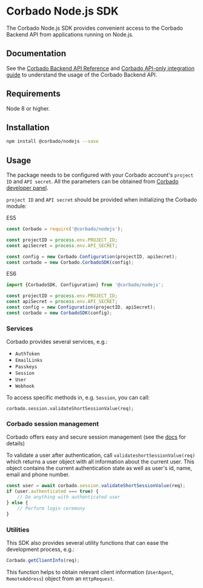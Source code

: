 # Corbado Node.js SDK

The Corbado Node.js SDK provides convenient access to the Corbado Backend API from applications running on
Node.js.

## Documentation

See the [Corbado Backend API Reference](https://api.corbado.com/docs/api/)
and [Corbado API-only integration guide](https://docs.corbado.com/integrations/api-only) to understand the usage of
the Corbado Backend API.

## Requirements

Node 8 or higher.

## Installation

```sh
npm install @corbado/nodejs --save
```

## Usage

The package needs to be configured with your Corbado account's ```project ID``` and ```API secret```. All the
parameters
can be obtained from [Corbado developer panel](https://app.corbado.com).

```project ID``` and ```API secret``` should be provided when initializing the Corbado module:

ES5

```JavaScript
const Corbado = require('@corbado/nodejs');

const projectID = process.env.PROJECT_ID;
const apiSecret = process.env.API_SECRET;

const config = new Corbado.Configuration(projectID, apiSecret);
const corbado = new Corbado.CorbadoSDK(config);
```

ES6

```JavaScript 
import {CorbadoSDK, Configuration} from '@corbado/nodejs';

const projectID = process.env.PROJECT_ID;
const apiSecret = process.env.API_SECRET;
const config = new Configuration(projectID, apiSecret);
const corbado = new CorbadoSDK(config);
```

### Services

Corbado provides several services, e.g.:

- `AuthToken`
- `EmailLinks`
- `Passkeys`
- `Session`
- `User`
- `Webhook`

To access specific methods in, e.g. `Session`, you can call:

```
corbado.session.validateShortSessionValue(req);
```

### Corbado session management

Corbado offers easy and secure session management (see the [docs](https://docs.corbado.com/overview/welcome) for
details)

To validate a user after authentication, call `validateshortSessionValue(req)` which returns a user object with
all information about the current user. This object contains the current authentication state as well as user's id,
name,
email and phone number.

```JavaScript
const user = await corbado.session.validateShortSessionValue(req);
if (user.authenticated === true) {
    // Do anything with authenticated user
} else {
    // Perform login ceremony
}
```

### Utilities

This SDK also provides several utility functions that can ease the development process, e.g.:

```JavaScript
Corbado.getClientInfo(req);
```

This function helps to obtain relevant client information (```UserAgent```, ```RemoteAddress```) object from
an ```HttpRequest```.
